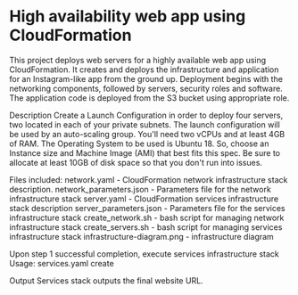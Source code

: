 # High availability web app using CloudFormation

This project deploys web servers for a highly available web app using CloudFormation. It creates and deploys the infrastructure and application for an Instagram-like app from the ground up. Deployment begins with the networking components, followed by servers, security roles and software. The application code is deployed from the S3 bucket using appropriate role.

Description Create a Launch Configuration in order to deploy four servers, two located in each of your private subnets. The launch configuration will be used by an auto-scaling group. You'll need two vCPUs and at least 4GB of RAM. The Operating System to be used is Ubuntu 18. So, choose an Instance size and Machine Image (AMI) that best fits this spec. Be sure to allocate at least 10GB of disk space so that you don't run into issues.

Files included: network.yaml - CloudFormation network infrastructure stack description. network_parameters.json - Parameters file for the network infrastructure stack server.yaml - CloudFormation services infrastructure stack description server_parameters.json - Parameters file for the services infrastructure stack create_network.sh - bash script for managing network infrastructure stack create_servers.sh - bash script for managing services infrastructure stack infrastructure-diagram.png - infrastructure diagram

Upon step 1 successful completion, execute services infrastructure stack Usage: services.yaml create

Output Services stack outputs the final website URL.